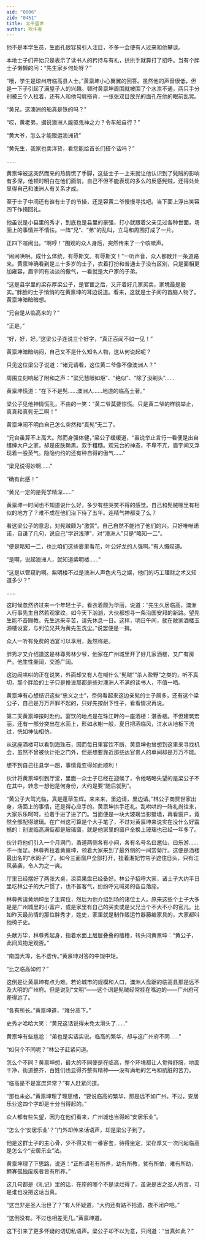 ```yaml
---
aid: "0006"
zid: "0451"
title: 太平盛世
author: 吹牛者
---
```


他不是本学生员，生面孔很容易引人注目，不多一会便有人过来和他攀谈。

本地士子们开始只是表示了读书人的矜持与有礼，拱拱手就算打了招呼。当有个胖士子懒懒的问：“先生家乡何处呀？”

“哦，学生是琼州府临高县人士。”黄禀坤小心翼翼的回答。虽然他的声音很低，但是一下子引起了满屋子人的兴趣。顿时黄禀坤周围就被围了个水泄不通，两只手分别被三个人拉着，还有人和他勾肩搭背，一张张双目放光的面孔在他的眼前乱晃。

“黄兄，这澳洲的船真是铁的吗？”

“哎，黄老弟，据说澳洲人能驱鬼神之力？令车船自行？”

“黄大爷，怎么才能贩运澳洲货”

“黄先生，我家也卖洋货，看您能给首长们搭个话吗？”

……

黄禀坤被这突然而来的热情慌了手脚，这些士子一上来就让他认识到了髡贼的影响有多深，他顿时明白在他们面前，自己不但不能表现的多么的反感髡贼，还得处处显得自己和澳洲人有关系才成。

至于士子中间还有谁有士子的节操，还是容黄二爷慢慢寻找吧。当下面上浮出笑容四下作揖回礼。

他虽说是小县里的秀才，到底也是县里的豪强，打小就跟着父亲见过各种世面，场面上的事情并不情怯。一阵“兄”、“弟”的乱叫，立马和周围打成了一片。

正四下喧闹出。“啊哼！”围观的众人身后，突然传来了一个咳嗽声。

“闹闹哄哄。成什么体统，有辱斯文。有辱斯文！”一听声音，众人都散开一条道路来。黄禀坤确看到是三十多岁的士子，衣着打扮和普通士子没有区别，只是面相更加雍容，眉宇间有淡淡的傲气，一看就是大户家的子弟。

“这是县学里的梁存厚梁公子，是官宦之后，又开着好几家买卖，家境最是殷实。”胖脸的士子悄悄的在黄禀坤的耳边说道。看来，这就是士子间的首脑人物了。黄禀坤暗暗暗想。

“兄台是从临高来的？”

“正是。”

“好，好，好。”这梁公子连说三个好字，“真正百闻不如一见！”

黄禀坤暗暗纳闷，自己又不是什么知名人物，这从何说起呢？

只见这位梁公子说道：“诸兄请看，这位黄二爷像不像澳洲人？”

周围立刻响起了附和之声：“梁兄慧眼如炬”、“绝似”、“除了没剃头”……

黄禀坤慌道：“在下不是髡……澳洲人……地道的临高土著。”

梁公子见他神情慌乱，不由的一笑：“黄二爷莫要惊慌。只是黄二爷的样貌举止，真真和真髡无二啊！”

黄禀坤闹不明白自己怎么突然和“真髡”无二了。

“兄台虽算不上高大。然而身强体健，”梁公子缓缓道，“虽说举止言行一看便是出自缙绅大户之家，却是皮肤黝黑。双手粗糙。观兄台的神态，不卑不亢，眉宇间又浮现着一股英气。隐隐约约的还有种自得的傲气……”

“梁兄说得妙啊……”

“确有此感！”

“黄兄一定的是髡学精深……”

黄禀坤一时间也不知道说什么好，多少有些哭笑不得的感觉。自己和髡贼哪里有相似的地方了？难不成在他们治下待了五年。连精气神都变了么？

看这梁公子的意思，对髡贼颇为“激赏”。自己自然不能扫了他们的兴。只好唯唯诺诺，自谦了几句，说自己“学识浅薄”，对“澳洲人”只是“略知一二”。

“便是略知一二，也比咱们这些雾里看花，叶公好龙的人强啊。”有人慨叹道。

“是啊，说起澳洲人，就知道紫明楼……”

“这是以管窥豹啊。紫明楼不过是澳洲人声色犬马之娱，他们的巧工理财之术又知道多少？”

……

这时候忽然挤过来一个年轻士子，看衣着颇为华丽，说道：“先生久居临高，澳洲人行事先生自然若观掌纹。如今天下汹汹，大伙都想寻一条治国安邦的新路。望先生能不吝赐教。先生远来辛苦，请先休息一日。这样，明日午间，就在敝家酒楼玉源楼设宴，与列位兄共为黄先生洗尘。”说罢便是一揖。

众人一听有免费的酒宴可以享用，轰然称是。

胖秀才又介绍道这是林尊秀林少爷，他家在广州城里开了好几家酒楼，又广有房产。他生性豪阔，交游广阔。

这边闹哄哄的正在说笑，外面却又有人在喊什么“髡贼”“杀人盈野”之类的，听不真切，那个胖脸的士子只是推说那都是些对澳洲人不满的读书人，不值一哂。

黄禀坤有心想结识这些“忠义之士”，奈何看起来这边亲髡的士子居多，还有这个梁公子，自己是万万开罪不起的，只好先按耐下性子，看看情况再说。

第二天黄禀坤按时赴约。宴饮的地点是在珠江畔的一座酒楼：湛香楼。不但建筑宏丽，还有一部分突出在水面上，形如水榭一般，夏日把酒临风，江水从地板下流过，恍如神仙相仿。

从这座酒楼可以看到海珠石，因而每日里宴饮不断，黄禀坤也曾想到这里来寻找机会，虽然不曾被伙计拒之门外，但是想要靠近那些达官贵人的单间却是万万不能。

想不到自己往县学一趟，事情竟变得如此顺利！

伙计将黄禀坤引到厅堂，里面一众士子已经在迎候了，令他略略失望的是梁公子不在其中，转念一想他是何身份，大约是要“随后就到”。

“黄公子大驾光临，真是蓬荜生辉。来来来，里边请，里边请。”林公子商贾世家出身，场面上的事情，还是得心应手的。黄禀坤拱手还礼。乱哄哄的一阵礼尚往来，大家乐乐呵呵，拉着手进了进了门。当面便是一块大玻璃当影壁墙，再看窗户，竟然全部配得玻璃。在广州这可算是个大手笔了，不过对黄禀坤来说实在没什么好震撼的：别说临高满街都是玻璃窗，就是他家里的窗户全换上玻璃也已经一年多了。

伙计将他们引入一个月洞门，甬道两侧各有小间，各有名号名曰邀仙，曰乐游……不一而足。林尊秀拉着黄禀坤，领着大家来到了最外侧的一间赏菊厅。这便是酒楼最出名的“水阁子”了。如今三面窗户全部打开，挂着湘妃竹帘子遮住日头，只有江风袭袭，令人为之一爽。

厅里已经摆好了两张大桌，凉菜果盘已经备好。林公子招呼大家，诸士子大约平日里吃林公子的大户惯了，也不甚客气，纷纷呼兄喊弟的各自落座。

林尊秀请黄炳坤坐了主宾位，然后为他介绍到场的诸位士人。原来这些个士子大多是是广州城里的小富户，或是家里有自己的买卖或是父兄当个不大不小的官儿。比如昨天最热情的那位胖秀才，姓史，家里就是制作贩运竹器藤编家具的，大家都叫他椅子史。

头献方毕，林尊秀起身，指着水面上层层叠叠的樯橹，转头问黄禀坤：“黄公子，此间风物足观否。”

“南国大埠，名不虚传。”黄禀坤对答的中规中矩。

“比之临高如何？”

这倒是让黄禀坤有点为难。若论城市的规模和人口，澳洲人盘踞的临高县那是远不及大明的广州府。但是说到“文明”——这个词是髡贼经常挂在嘴边的——广州府可差得远了。

“各有所长。”黄禀坤道，“难分高下。”

史秀才哈哈大笑：“黄兄这话说得未免太滑头了……”

黄禀坤有些尴尬：“弟也是实话实说。临高的繁华，却与这广州府不同……”

“如何个不同呢？”林公子赶紧问道。

怎么个不同？黄禀坤想，最大的不同便是在临高，整个环境都让人觉得舒服，地面干净，街道整齐，百姓们也显得齐整有精神——没有满地的乞丐和肮脏的苦力。

“临高是不是富庶异常？”有人赶紧问道。

“那也未必。”黄禀坤理了理思绪，“要说临高的繁华，那是远不如广州。不过，安居乐业这四个字却是十分当得起的。”

众人都有些失望，因为在他们看来，广州城也当得起“安居乐业”。

“怎么个‘安居乐业’？”门外却传来话语声，却是梁公子到了。

他是这群士子的主心骨，少不得又有一番客套，待得坐定，梁存厚又一次问起临高是怎么个“安居乐业”法。

黄禀坤理了下思路，说道：“正所谓老有所养，幼有所教，贫有所依，难有所助，鳏寡孤独废疾者皆有所养。”

这几句都是《礼记》里的话，在座的哪个不是读烂得了。虽说是古之圣人所言，可是谁也没把这话当真。

“这岂非是圣人治世了？”有人怀疑道，“大约还有路不拾遗，夜不闭户吧。”

“这倒没有。不过也相差无几。”黄禀坤道。

这下引来了更多怀疑的切切私语声。梁公子却不以为意，只问道：“当真如此？”
